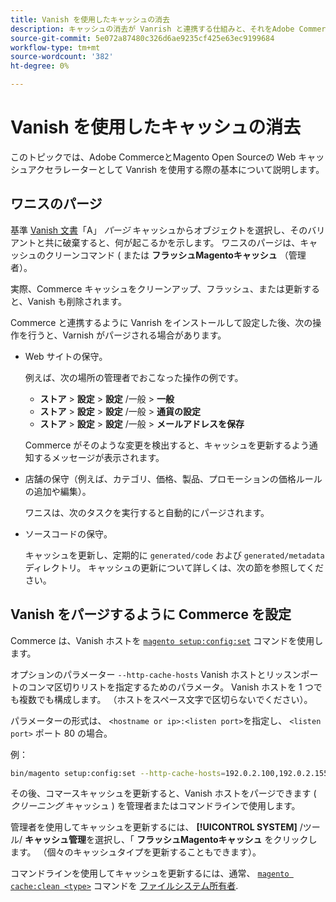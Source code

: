 ```yaml
---
title: Vanish を使用したキャッシュの消去
description: キャッシュの消去が Vanrish と連携する仕組みと、それをAdobe Commerceアプリケーションの Web キャッシュアクセラレーターとして使用する方法を説明します。
source-git-commit: 5e072a87480c326d6ae9235cf425e63ec9199684
workflow-type: tm+mt
source-wordcount: '382'
ht-degree: 0%

---
```



# Vanish を使用したキャッシュの消去

このトピックでは、Adobe CommerceとMagento Open Sourceの Web キャッシュアクセラレーターとして Vanrish を使用する際の基本について説明します。

## ワニスのパージ

基準 [Vanish 文書](https://www.varnish-cache.org/docs/trunk/users-guide/purging.html)「A」 *パージ* キャッシュからオブジェクトを選択し、そのバリアントと共に破棄すると、何が起こるかを示します。 ワニスのパージは、キャッシュのクリーンコマンド ( または **フラッシュMagentoキャッシュ** （管理者）。

実際、Commerce キャッシュをクリーンアップ、フラッシュ、または更新すると、Vanish も削除されます。

Commerce と連携するように Vanrish をインストールして設定した後、次の操作を行うと、Varnish がパージされる場合があります。

- Web サイトの保守。

   例えば、次の場所の管理者でおこなった操作の例です。

   - **ストア** > **設定** > **設定** /一般 > **一般**
   - **ストア** > **設定** > **設定** /一般 > **通貨の設定**
   - **ストア** > **設定** > **設定** /一般 > **メールアドレスを保存**

   Commerce がそのような変更を検出すると、キャッシュを更新するよう通知するメッセージが表示されます。

- 店舗の保守（例えば、カテゴリ、価格、製品、プロモーションの価格ルールの追加や編集）。

   ワニスは、次のタスクを実行すると自動的にパージされます。

- ソースコードの保守。

   キャッシュを更新し、定期的に `generated/code` および `generated/metadata` ディレクトリ。 キャッシュの更新について詳しくは、次の節を参照してください。

## Vanish をパージするように Commerce を設定

Commerce は、Vanish ホストを [`magento setup:config:set`](https://devdocs.magento.com/guides/v2.4/reference/cli/magento.html#setupconfigset) コマンドを使用します。

オプションのパラメーター `--http-cache-hosts` Vanish ホストとリッスンポートのコンマ区切りリストを指定するためのパラメータ。 Vanish ホストを 1 つでも複数でも構成します。 （ホストをスペース文字で区切らないでください）。

パラメーターの形式は、 `<hostname or ip>:<listen port>`を指定し、 `<listen port>` ポート 80 の場合。

例：

```bash
bin/magento setup:config:set --http-cache-hosts=192.0.2.100,192.0.2.155:6081
```

その後、コマースキャッシュを更新すると、Vanish ホストをパージできます ( *クリーニング* キャッシュ ) を管理者またはコマンドラインで使用します。

管理者を使用してキャッシュを更新するには、 **[!UICONTROL SYSTEM]** /ツール/ **キャッシュ管理**&#x200B;を選択し、「 **フラッシュMagentoキャッシュ** をクリックします。 （個々のキャッシュタイプを更新することもできます）。

コマンドラインを使用してキャッシュを更新するには、通常、 [`magento cache:clean <type>`](../cli/manage-cache.md#clean-and-flush-cache-types) コマンドを [ファイルシステム所有者](../../installation/prerequisites/file-system/overview.md).
